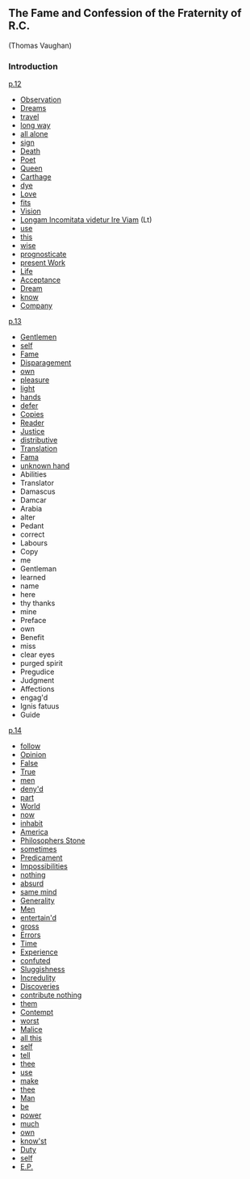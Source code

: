 ## The Fame and Confession of the Fraternity of R.C.
(Thomas Vaughan)

### Introduction

[p.12](https://archive.org/stream/fameconfessionof00vaug#page/n12/mode/2up)

- [Observation](/english?word=Observation)
- [Dreams](/english?word=Dreams)
- [travel](/english?word=travel)
- [long way](/english?word=long+way)
- [all alone](/english?word=all+alone)
- [sign](/english?word=sign)
- [Death](/english?word=Death)
- [Poet](/english?word=Poet)
- [Queen](/english?word=Queen)
- [Carthage](/english?word=Carthage)
- [dye](/english?word=dye)
- [Love](/english?word=Love)
- [fits](/english?word=fits)
- [Vision](/english?word=Vision)
- [Longam Incomitata videtur Ire Viam](/latin?word=Longam+Incomitata+videtur+Ire+Viam) (Lt)
- [use](/english?word=use)
- [this](/english?word=this)
- [wise](/english?word=wise)
- [prognosticate](/english?word=prognosticate)
- [present Work](/english?word=present+Work)
- [Life](/english?word=Life)
- [Acceptance](/english?word=Acceptance)
- [Dream](/english?word=Dream)
- [know](/english?word=know)
- [Company](/english?word=Company)

[p.13](https://archive.org/stream/fameconfessionof00vaug#page/n13/mode/2up)

- [Gentlemen](/english?word=Gentlemen)
- [self](/english?word=self)
- [Fame](/english?word=Fame)
- [Disparagement](/english?word=Disparagement)
- [own](/english?word=own)
- [pleasure](/english?word=pleasure)
- [light](/english?word=light)
- [hands](/english?word=hands)
- [defer](/english?word=defer)
- [Copies](/english?word=Copies)
- [Reader](/english?word=Reader)
- [Justice](/english?word=Justice)
- [distributive](/english?word=distributive)
- [Translation](/english?word=Translation)
- [Fama](/english?word=Fama)
- [unknown hand](/english?word=unknown+hand)
- Abilities
- Translator
- Damascus
- Damcar
- Arabia
- alter
- Pedant
- correct
- Labours
- Copy
- me
- Gentleman
- learned
- name
- here
- thy thanks
- mine
- Preface
- own
- Benefit
- miss
- clear eyes
- purged spirit
- Pregudice
- Judgment
- Affections
- engag'd
- Ignis fatuus
- Guide

[p.14](https://archive.org/stream/fameconfessionof00vaug#page/n14/mode/2up)

- [follow](/english?word=follow)
- [Opinion](/english?word=Opinion)
- [False](/english?word=False)
- [True](/english?word=True)
- [men](/english?word=men)
- [deny'd](/english?word=deny'd)
- [part](/english?word=part)
- [World](/english?word=World)
- [now](/english?word=now)
- [inhabit](/english?word=inhabit)
- [America](/english?word=America)
- [Philosophers Stone](/english?word=Philosophers+Stone)
- [sometimes](/english?word=sometimes)
- [Predicament](/english?word=Predicament)
- [Impossibilities](/english?word=Impossibilities)
- [nothing](/english?word=nothing)
- [absurd](/english?word=absurd)
- [same mind](/english?word=same+mind)
- [Generality](/english?word=Generality)
- [Men](/english?word=Men)
- [entertain'd](/english?word=entertain'd)
- [gross](/english?word=gross)
- [Errors](/english?word=Errors)
- [Time](/english?word=Time)
- [Experience](/english?word=Experience)
- [confuted](/english?word=confuted)
- [Sluggishness](/english?word=Sluggishness)
- [Incredulity](/english?word=Incredulity)
- [Discoveries](/english?word=Discoveries)
- [contribute nothing](/english?word=contribute+nothing)
- [them](/english?word=them)
- [Contempt](/english?word=Contempt)
- [worst](/english?word=worst)
- [Malice](/english?word=Malice)
- [all this](/english?word=all+this)
- [self](/english?word=self)
- [tell](/english?word=tell)
- [thee](/english?word=thee)
- [use](/english?word=use)
- [make](/english?word=make)
- [thee](/english?word=thee)
- [Man](/english?word=Man)
- [be](/english?word=be)
- [power](/english?word=power)
- [much](/english?word=much)
- [own](/english?word=own)
- [know'st](/english?word=know'st)
- [Duty](/english?word=Duty)
- [self](/english?word=self)
- [E.P.](/english?word=E.P.)

